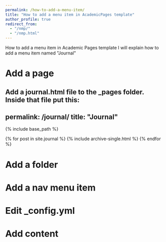 ```yaml
---
permalink: /how-to-add-a-menu-item/
title: "How to add a menu item in AcademicPages template"
author_profile: true
redirect_from: 
  - "/nmp/"
  - "/nmp.html"
---
```


How to add a menu item in Academic Pages template
I will explain how to add a menu item named "Journal"

Add a page
======
Add a journal.html file to the _pages folder.  Inside that file put this: 
---
permalink: /journal/
title: "Journal"
---


{% include base_path %}


{% for post in site.journal %}
  {% include archive-single.html %}
{% endfor %}


Add a folder
======

Add a nav menu item
======

Edit _config.yml
======

Add content
======
